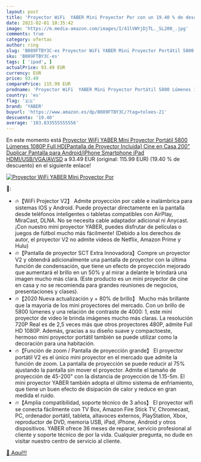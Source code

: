 ```yaml
---
layout: post
title: 'Proyector WiFi  YABER Mini Proyector Por con un 19.40 % de descuento'
date: 2021-02-01 10:35:42
image: 'https://m.media-amazon.com/images/I/41lVWYjDjTL._SL200_.jpg'
comments: true
category: ofertas
author: ring
slug: 'B089FTBY3C-es Proyector WiFi YABER Mini Proyector Portátil 5800 Lúmenes...'
sku: 'B089FTBY3C-es'
tags: [ 'ipad', ]
actualPrice: 93.49 EUR
currency: EUR
price: 93.49
comparePrice: 115.99 EUR
prodname: 'Proyector WiFi  YABER Mini Proyector Portátil 5800 Lúmenes 1080P Full HD[Pantalla de Proyector Incluida]  Cine en Casa 200" Duplicar Pantalla para Android/iPhone Smartphone iPad HDMI/USB/VGA/AV/SD'
country: 'es'
flag: '🇪🇸'
brand: 'YABER'
buyurl: 'https://www.amazon.es/dp/B089FTBY3C/?tag=tolees-21'
descuento: '19.40'
average: '103.833555555556'
---
```


En este momento está [Proyector WiFi  YABER Mini Proyector Portátil 5800 Lúmenes 1080P Full HD[Pantalla de Proyector Incluida]  Cine en Casa 200" Duplicar Pantalla para Android/iPhone Smartphone iPad HDMI/USB/VGA/AV/SD](https://www.amazon.es/dp/B089FTBY3C/?tag=tolees-21) a 93.49 EUR (original: 115.99 EUR) (19.40 %  de descuento) en el siguiente enlace!

[![Proyector WiFi  YABER Mini Proyector Por](https://m.media-amazon.com/images/I/41lVWYjDjTL._SL200_.jpg)](https://www.amazon.es/dp/B089FTBY3C/?tag=tolees-21)

🔎:

- 🔥【WiFi Projector V2】 Admite proyección por cable e inalámbrica para sistemas IOS y Android. Puede proyectar directamente en la pantalla desde teléfonos inteligentes o tabletas compatibles con AirPlay, MiraCast, DLNA. No se necesita cable adaptador adicional ni Anycast. ¡Con nuestro mini proyector YABER, puedes disfrutar de películas o juegos de fútbol mucho más fácilmente! (Debido a los derechos de autor, el proyector V2 no admite videos de Netflix, Amazon Prime y Hulu)
- 🔥【Pantalla de proyector SCT Extra Innovadora】Compre un proyector V2 y obtendrá adicionalmente una pantalla de proyector con la última función de condensación, que tiene un efecto de proyección mejorado que aumentará el brillo en un 50% y al mirar a delante le brindará una imagen mucho más clara. (Este producto es un mini proyector de cine en casa y no se recomienda para grandes reuniones de negocios, presentaciones y clases).
- 🔥【2020 Nueva actualización y + 80% de brillo】 Mucho más brillante que la mayoría de los mini proyectores del mercado. Con un brillo de 5800 lúmenes y una relación de contraste de 4000: 1, este mini proyector de video le brinda imágenes mucho más claras. La resolución 720P Real es de 2,5 veces más que otros proyectores 480P, admite Full HD 1080P. Además, gracias a su diseño suave y compactoeste, hermoso mini proyector portátil también se puede utilizar como la decoración para una habitación.
- 🔥【Función de zoom / Pantalla de proyección grande】 El proyector portátil V2 es el único mini proyector en el mercado que admite la función de zoom. La pantalla de proyección se puede reducir al 75% ajustando la pantalla sin mover el proyector. Admite el tamaño de proyección de 45-200" con la distancia de proyección de 1.15-5m. El mini proyector YABER también adopta el último sistema de enfriamiento, que tiene un buen efecto de disipación de calor y reduce en gran medida el ruido.
- 🔥【Amplia compatibilidad, soporte técnico de 3 años】 El proyector wifi se conecta fácilmente con TV Box, Amazon Fire Stick TV, Chromecast, PC, ordenador portátil, tableta, altavoces externos, PlayStation, Xbox, reproductor de DVD, memoria USB, iPad, iPhone, Android y otros dispositivos. YABER ofrece 36 meses de reparar, servicio profesional al cliente y soporte técnico de por la vida. Cualquier pregunta, no dude en visitar nuestro centro de servicio al cliente.

[🛒 Aquí!!!](https://www.amazon.es/dp/B089FTBY3C/?tag=tolees-21)
